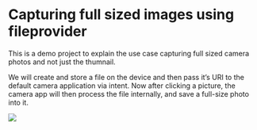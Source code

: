 # Capturing full sized images using fileprovider

This is a demo project to explain the use case capturing full sized camera photos and not just the thumnail.

We will create and store a file on the device and then pass it’s URI to the default camera application via intent.
Now after clicking a picture, the camera app will then process the file internally, and save a full-size photo into it.


![](https://github.com/uc-sja/full_sized_camera_fileprovider/blob/master/app/src/main/res/drawable/ezgif.com-gif-maker.gif)
